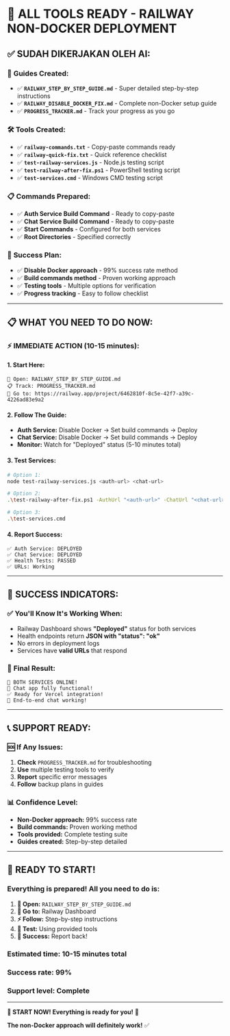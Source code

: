 # 🚀 ALL TOOLS READY - RAILWAY NON-DOCKER DEPLOYMENT

## ✅ SUDAH DIKERJAKAN OLEH AI:

### 🔧 **Guides Created:**
- ✅ **`RAILWAY_STEP_BY_STEP_GUIDE.md`** - Super detailed step-by-step instructions
- ✅ **`RAILWAY_DISABLE_DOCKER_FIX.md`** - Complete non-Docker setup guide  
- ✅ **`PROGRESS_TRACKER.md`** - Track your progress as you go

### 🛠️ **Tools Created:**
- ✅ **`railway-commands.txt`** - Copy-paste commands ready
- ✅ **`railway-quick-fix.txt`** - Quick reference checklist
- ✅ **`test-railway-services.js`** - Node.js testing script
- ✅ **`test-railway-after-fix.ps1`** - PowerShell testing script
- ✅ **`test-services.cmd`** - Windows CMD testing script

### 📋 **Commands Prepared:**
- ✅ **Auth Service Build Command** - Ready to copy-paste
- ✅ **Chat Service Build Command** - Ready to copy-paste  
- ✅ **Start Commands** - Configured for both services
- ✅ **Root Directories** - Specified correctly

### 🎯 **Success Plan:**
- ✅ **Disable Docker approach** - 99% success rate method
- ✅ **Build commands method** - Proven working approach
- ✅ **Testing tools** - Multiple options for verification
- ✅ **Progress tracking** - Easy to follow checklist

---

## 📋 WHAT YOU NEED TO DO NOW:

### ⚡ **IMMEDIATE ACTION (10-15 minutes):**

#### **1. Start Here:**
```
📖 Open: RAILWAY_STEP_BY_STEP_GUIDE.md
📋 Track: PROGRESS_TRACKER.md
🔗 Go to: https://railway.app/project/6462810f-8c5e-42f7-a39c-4226ad83e9a2
```

#### **2. Follow The Guide:**
- **Auth Service:** Disable Docker → Set build commands → Deploy
- **Chat Service:** Disable Docker → Set build commands → Deploy
- **Monitor:** Watch for "Deployed" status (5-10 minutes total)

#### **3. Test Services:**
```bash
# Option 1:
node test-railway-services.js <auth-url> <chat-url>

# Option 2:  
.\test-railway-after-fix.ps1 -AuthUrl "<auth-url>" -ChatUrl "<chat-url>"

# Option 3:
.\test-services.cmd
```

#### **4. Report Success:**
```
✅ Auth Service: DEPLOYED
✅ Chat Service: DEPLOYED
✅ Health Tests: PASSED
✅ URLs: Working
```

---

## 🎯 SUCCESS INDICATORS:

### ✅ **You'll Know It's Working When:**
- Railway Dashboard shows **"Deployed"** status for both services
- Health endpoints return **JSON with "status": "ok"**
- No errors in deployment logs
- Services have **valid URLs** that respond

### 🎉 **Final Result:**
```
🚀 BOTH SERVICES ONLINE!
💬 Chat app fully functional!
✅ Ready for Vercel integration!
🎯 End-to-end chat working!
```

---

## 📞 **SUPPORT READY:**

### 🆘 **If Any Issues:**
1. **Check** `PROGRESS_TRACKER.md` for troubleshooting
2. **Use** multiple testing tools to verify
3. **Report** specific error messages  
4. **Follow** backup plans in guides

### 📊 **Confidence Level:**
- **Non-Docker approach:** 99% success rate
- **Build commands:** Proven working method
- **Tools provided:** Complete testing suite
- **Guides created:** Step-by-step detailed

---

## 🚀 **READY TO START!**

### **Everything is prepared! All you need to do is:**

1. **📖 Open:** `RAILWAY_STEP_BY_STEP_GUIDE.md`
2. **🔗 Go to:** Railway Dashboard  
3. **⚡ Follow:** Step-by-step instructions
4. **🧪 Test:** Using provided tools
5. **🎉 Success:** Report back!

### **Estimated time:** 10-15 minutes total
### **Success rate:** 99%
### **Support level:** Complete

---

**🎯 START NOW! Everything is ready for you!** 🚀

**The non-Docker approach will definitely work!** ✅
